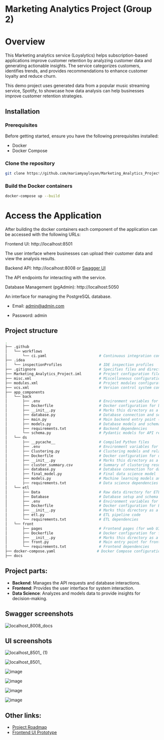 # Marketing Analytics Project (Group 2)

# Overview
This Marketing analytics service (Loyalytics) helps subscription-based applications improve customer retention by analyzing customer data and generating actionable insights. The service categorizes customers, identifies trends, and provides recommendations to enhance customer loyalty and reduce churn.

This demo project uses generated data from a popular music streaming service, Spotify, to showcase how data analysis can help businesses improve customer retention strategies.

## Installation

### Prerequisites
Before getting started, ensure you have the following prerequisites installed:
- Docker
- Docker Compose

### Clone the repository

```bash
git clone https://github.com/mariamyayloyan/Marketing_Analytics_Project.git
```
### Build the Docker containers
```bash
docker-compose up --build
```


# Access the Application

After building the docker containers each component of the application can be accessed with the following URLs:

Frontend UI: http://localhost:8501

The user interface where businesses can upload their customer data and view the analysis results.

Backend API: http://localhost:8008 or  [Swagger UI](http://localhost:8008/docs)

The API endpoints for interacting with the service. 

Database Management (pgAdmin): http://localhost:5050

An interface for managing the PostgreSQL database.

- Email: admin@admin.com

- Password: admin

## Project structure

```bash
.
├── .github
│   └── workflows
│       └── ci.yaml                        # Continuous integration configuration for automated testing
├── .idea
│   └── inspectionProfiles                 # IDE inspection profiles
├── .gitignore                             # Specifies files and directories to ignore in Git
├── Marketing_Analytics_Project.iml        # Project configuration file 
├── misc.xml                               # Miscellaneous configuration file (IDE-specific)
├── modules.xml                            # Project modules configuration (IDE-specific)
├── vcs.xml                                # Version control system configuration (IDE-specific)
├── app_components
│   └── back
│       ├── .env                           # Environment variables for backend
│       ├── Dockerfile                     # Docker configuration for backend service
│       ├── __init__.py                    # Marks this directory as a Python package
│       ├── database.py                    # Database connection and setup
│       ├── main.py                        # Main backend entry point (API setup)
│       ├── models.py                      # Database models and schema definitions
│       ├── requirements.txt               # Backend dependencies
│       └── schema.py                      # Pydantic models for API requests and responses
│   └── ds
│       ├── __pycache__                    # Compiled Python files 
│       ├── .env                           # Environment variables for data science 
│       ├── Clustering.py                  # Clustering models and related scripts
│       ├── Dockerfile                     # Docker configuration for data science services
│       ├── __init__.py                    # Marks this directory as a Python package
│       ├── cluster_summary.csv            # Summary of clustering results
│       ├── database.py                    # Database connection for data science components
│       ├── final_model.py                 # Final data science model 
│       ├── models.py                      # Machine learning models and training code
│       ├── requirements.txt               # Data science dependencies
│   └── etl
│       ├── Data                           # Raw data directory for ETL processing
│       ├── Database                       # Database setup and schema for ETL processes
│       ├── .env                           # Environment variables for ETL processes
│       ├── Dockerfile                     # Docker configuration for ETL service
│       ├── __init__.py                    # Marks this directory as a Python package
│       ├── etl.py                         # ETL pipeline code 
│       └── requirements.txt               # ETL dependencies
│   └── front
│       ├── pages                          # Frontend pages (for web UI)
│       ├── Dockerfile                     # Docker configuration for frontend service
│       ├── __init__.py                    # Marks this directory as a Python package
│       ├── front.py                       # Main entry point for frontend (UI logic)
│       └── requirements.txt               # Frontend dependencies 
├── docker-compose.yaml                   # Docker Compose configuration for setting up multi-container environment
├── docs
```

## Project parts:
- **Backend**: Manages the API requests and database interactions.
- **Frontend**: Provides the user interface for system interaction.
- **Data Science**: Analyzes and models data to provide insights for decision-making.
  
## Swagger screenshots

![localhost_8008_docs](https://github.com/user-attachments/assets/7dc2d85c-9d1c-429b-9d66-a124c5775abc)

## UI screenshots

![localhost_8501_ (1)](https://github.com/user-attachments/assets/6f886766-1769-4ba7-a2a9-b1d90477da0e)

![localhost_8501_](https://github.com/user-attachments/assets/19ac3440-5b04-4f15-9281-67c9ce8d20a0)

![image](https://github.com/user-attachments/assets/1e2ea397-2f90-43d4-b06d-327b0c5cc5d9)

![image](https://github.com/user-attachments/assets/ee962b3f-ebab-47b1-8050-69e0135f860b)

![image](https://github.com/user-attachments/assets/d1051085-cbe8-42fc-9fed-7af7aec242ae)

![image](https://github.com/user-attachments/assets/f8ce29c5-8bbc-4cd5-ae91-14456eac36f1)



## Other links:
- [Project Roadmap](https://miro.com/app/board/uXjVLNgys98=/)
- [Frontend UI Prototype](https://www.canva.com/design/DAGUmLz2NaA/52-N9z3R2h_vcs9RnpEqzQ/edit?utm_content=DAGUmLz2NaA&utm_campaign=designshare&utm_medium=link2&utm_source=sharebutton)
  
